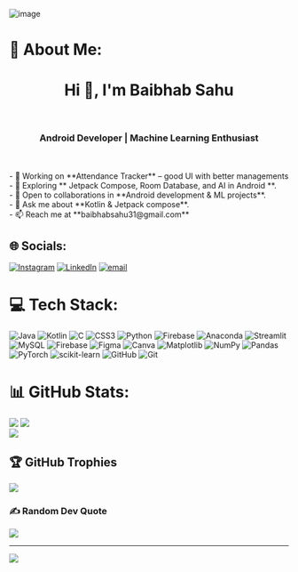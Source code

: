 ![image](https://github.com/user-attachments/assets/f7348e42-a737-495f-b125-e62dc9ffcf3d)

# 💫 About Me:
<h1 align="center">Hi 👋, I'm Baibhab Sahu</h1><br><h3 align="center">Android Developer | Machine Learning Enthusiast</h3><br><br>- 🔭 Working on **Attendance Tracker** – good UI with better managements<br>- 🌱 Exploring ** Jetpack Compose, Room Database, and AI in Android **.<br>- 👯 Open to collaborations in **Android development & ML projects**.<br>- 💬 Ask me about **Kotlin & Jetpack compose**.<br>- 📫 Reach me at **baibhabsahu31@gmail.com**


## 🌐 Socials:
[![Instagram](https://img.shields.io/badge/Instagram-%23E4405F.svg?logo=Instagram&logoColor=white)](https://instagram.com/baibhabsahu) [![LinkedIn](https://img.shields.io/badge/LinkedIn-%230077B5.svg?logo=linkedin&logoColor=white)](https://linkedin.com/in/Baibhab07) [![email](https://img.shields.io/badge/Email-D14836?logo=gmail&logoColor=white)](mailto:baibhabsahu31@gmail.com) 

# 💻 Tech Stack:
![Java](https://img.shields.io/badge/java-%23ED8B00.svg?style=for-the-badge&logo=openjdk&logoColor=white) ![Kotlin](https://img.shields.io/badge/kotlin-%237F52FF.svg?style=for-the-badge&logo=kotlin&logoColor=white) ![C](https://img.shields.io/badge/c-%2300599C.svg?style=for-the-badge&logo=c&logoColor=white) ![CSS3](https://img.shields.io/badge/css3-%231572B6.svg?style=for-the-badge&logo=css3&logoColor=white) ![Python](https://img.shields.io/badge/python-3670A0?style=for-the-badge&logo=python&logoColor=ffdd54) ![Firebase](https://img.shields.io/badge/firebase-%23039BE5.svg?style=for-the-badge&logo=firebase) ![Anaconda](https://img.shields.io/badge/Anaconda-%2344A833.svg?style=for-the-badge&logo=anaconda&logoColor=white) ![Streamlit](https://img.shields.io/badge/Streamlit-%23FE4B4B.svg?style=for-the-badge&logo=streamlit&logoColor=white) ![MySQL](https://img.shields.io/badge/mysql-4479A1.svg?style=for-the-badge&logo=mysql&logoColor=white) ![Firebase](https://img.shields.io/badge/firebase-a08021?style=for-the-badge&logo=firebase&logoColor=ffcd34) ![Figma](https://img.shields.io/badge/figma-%23F24E1E.svg?style=for-the-badge&logo=figma&logoColor=white) ![Canva](https://img.shields.io/badge/Canva-%2300C4CC.svg?style=for-the-badge&logo=Canva&logoColor=white) ![Matplotlib](https://img.shields.io/badge/Matplotlib-%23ffffff.svg?style=for-the-badge&logo=Matplotlib&logoColor=black) ![NumPy](https://img.shields.io/badge/numpy-%23013243.svg?style=for-the-badge&logo=numpy&logoColor=white) ![Pandas](https://img.shields.io/badge/pandas-%23150458.svg?style=for-the-badge&logo=pandas&logoColor=white) ![PyTorch](https://img.shields.io/badge/PyTorch-%23EE4C2C.svg?style=for-the-badge&logo=PyTorch&logoColor=white) ![scikit-learn](https://img.shields.io/badge/scikit--learn-%23F7931E.svg?style=for-the-badge&logo=scikit-learn&logoColor=white) ![GitHub](https://img.shields.io/badge/github-%23121011.svg?style=for-the-badge&logo=github&logoColor=white) ![Git](https://img.shields.io/badge/git-%23F05033.svg?style=for-the-badge&logo=git&logoColor=white)
# 📊 GitHub Stats:
![](https://github-readme-stats.vercel.app/api?username=Baibhab13&theme=dark&hide_border=false&include_all_commits=true&count_private=true) ![](https://nirzak-streak-stats.vercel.app/?user=Baibhab13&theme=dark&hide_border=false)<br/>
![](https://github-readme-stats.vercel.app/api/top-langs/?username=Baibhab13&theme=dark&hide_border=false&include_all_commits=true&count_private=true&layout=compact)

## 🏆 GitHub Trophies
![](https://github-profile-trophy.vercel.app/?username=Baibhab13&theme=radical&no-frame=false&no-bg=false&margin-w=4)

### ✍️ Random Dev Quote
![](https://quotes-github-readme.vercel.app/api?type=horizontal&theme=radical)

---
[![](https://visitcount.itsvg.in/api?id=Baibhab13&icon=0&color=0)](https://visitcount.itsvg.in)

<!-- Proudly created with GPRM ( https://gprm.itsvg.in ) -->
